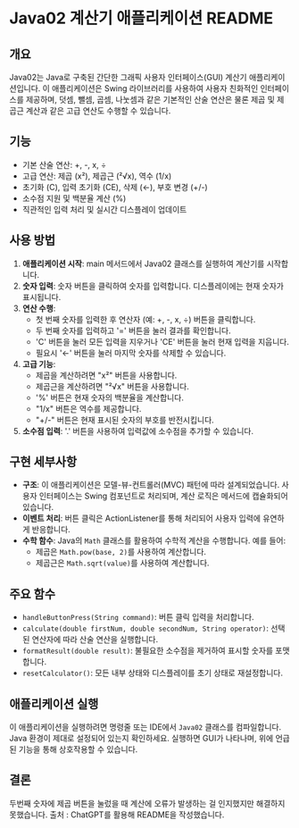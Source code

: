 # Java02 계산기 애플리케이션 README

## 개요
Java02는 Java로 구축된 간단한 그래픽 사용자 인터페이스(GUI) 계산기 애플리케이션입니다. 이 애플리케이션은 Swing 라이브러리를 사용하여 사용자 친화적인 인터페이스를 제공하며, 덧셈, 뺄셈, 곱셈, 나눗셈과 같은 기본적인 산술 연산은 물론 제곱 및 제곱근 계산과 같은 고급 연산도 수행할 수 있습니다.

## 기능
- 기본 산술 연산: +, -, x, ÷
- 고급 연산: 제곱 (x²), 제곱근 (²√x), 역수 (1/x)
- 초기화 (C), 입력 초기화 (CE), 삭제 (←), 부호 변경 (+/-)
- 소수점 지원 및 백분율 계산 (%)
- 직관적인 입력 처리 및 실시간 디스플레이 업데이트

## 사용 방법
1. **애플리케이션 시작**: main 메서드에서 Java02 클래스를 실행하여 계산기를 시작합니다.
2. **숫자 입력**: 숫자 버튼을 클릭하여 숫자를 입력합니다. 디스플레이에는 현재 숫자가 표시됩니다.
3. **연산 수행**:
   - 첫 번째 숫자를 입력한 후 연산자 (예: +, -, x, ÷) 버튼을 클릭합니다.
   - 두 번째 숫자를 입력하고 '=' 버튼을 눌러 결과를 확인합니다.
   - 'C' 버튼을 눌러 모든 입력을 지우거나 'CE' 버튼을 눌러 현재 입력을 지웁니다.
   - 필요시 '←' 버튼을 눌러 마지막 숫자를 삭제할 수 있습니다.
4. **고급 기능**:
   - 제곱을 계산하려면 "x²" 버튼을 사용합니다.
   - 제곱근을 계산하려면 "²√x" 버튼을 사용합니다.
   - '%' 버튼은 현재 숫자의 백분율을 계산합니다.
   - "1/x" 버튼은 역수를 제공합니다.
   - "+/-" 버튼은 현재 표시된 숫자의 부호를 반전시킵니다.
5. **소수점 입력**: '.' 버튼을 사용하여 입력값에 소수점을 추가할 수 있습니다.

## 구현 세부사항
- **구조**: 이 애플리케이션은 모델-뷰-컨트롤러(MVC) 패턴에 따라 설계되었습니다. 사용자 인터페이스는 Swing 컴포넌트로 처리되며, 계산 로직은 메서드에 캡슐화되어 있습니다.
- **이벤트 처리**: 버튼 클릭은 ActionListener를 통해 처리되어 사용자 입력에 유연하게 반응합니다.
- **수학 함수**: Java의 `Math` 클래스를 활용하여 수학적 계산을 수행합니다. 예를 들어:
  - 제곱은 `Math.pow(base, 2)`를 사용하여 계산합니다.
  - 제곱근은 `Math.sqrt(value)`를 사용하여 계산합니다.

## 주요 함수
- `handleButtonPress(String command)`: 버튼 클릭 입력을 처리합니다.
- `calculate(double firstNum, double secondNum, String operator)`: 선택된 연산자에 따라 산술 연산을 실행합니다.
- `formatResult(double result)`: 불필요한 소수점을 제거하여 표시할 숫자를 포맷합니다.
- `resetCalculator()`: 모든 내부 상태와 디스플레이를 초기 상태로 재설정합니다.

## 애플리케이션 실행
이 애플리케이션을 실행하려면 명령줄 또는 IDE에서 `Java02` 클래스를 컴파일합니다. Java 환경이 제대로 설정되어 있는지 확인하세요. 실행하면 GUI가 나타나며, 위에 언급된 기능을 통해 상호작용할 수 있습니다.

## 결론
두번째 숫자에 제곱 버튼을 눌렀을 때 계산에 오류가 발생하는 걸 인지했지만 해결하지 못했습니다.
출처 : ChatGPT를 활용해 README을 작성했습니다.
